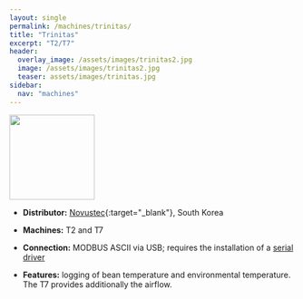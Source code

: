 ```yaml
---
layout: single
permalink: /machines/trinitas/
title: "Trinitas"
excerpt: "T2/T7"
header:
  overlay_image: /assets/images/trinitas2.jpg
  image: /assets/images/trinitas2.jpg
  teaser: assets/images/trinitas.jpg
sidebar:
  nav: "machines"
---
```


<img class="tab-image" src="{{ site.baseurl }}/assets/images/supporter-badge-grey.png" width="150px">

* __Distributor:__ [Novustec](http://novustec.co.kr/){:target="_blank"}, South Korea

* __Machines:__ T2 and T7
* __Connection:__ MODBUS ASCII via USB; requires the installation of a [serial driver](/modbus_serial/)
* __Features:__ logging of bean temperature and environmental temperature. The T7 provides additionally the airflow.